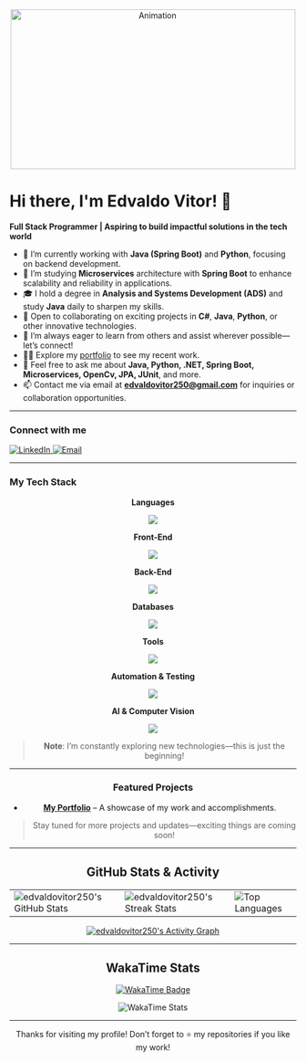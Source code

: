 <div align="center">
  <a href="https://edvaldovitor250.github.io/portifolio-main/">
    <img src="https://github.com/user-attachments/assets/5d1a3406-3eec-4b64-b251-5c7d4846d44a" alt="Animation" width="500" height="280">
  </a>
</div>

# Hi there, I'm Edvaldo Vitor! 👋
**Full Stack Programmer | Aspiring to build impactful solutions in the tech world**

- 🔭 I’m currently working with **Java (Spring Boot)** and **Python**, focusing on backend development.  
- 🌱 I’m studying **Microservices** architecture with **Spring Boot** to enhance scalability and reliability in applications.  
- 🎓 I hold a degree in **Analysis and Systems Development (ADS)** and study **Java** daily to sharpen my skills.  
- 👯 Open to collaborating on exciting projects in **C#**, **Java**, **Python**, or other innovative technologies.  
- 🤝 I’m always eager to learn from others and assist wherever possible—let’s connect!  
- 👨‍💻 Explore my [portfolio](https://edvaldovitor250.github.io/portifolio-main/) to see my recent work.  
- 💬 Feel free to ask me about **Java, Python, .NET, Spring Boot, Microservices, OpenCv, JPA, JUnit**, and more.  
- 📫 Contact me via email at **edvaldovitor250@gmail.com** for inquiries or collaboration opportunities.  

---

### Connect with me
<div>
  <a href="https://www.linkedin.com/in/edvaldo-vitor/" target="_blank">
    <img src="https://img.shields.io/badge/-LinkedIn-0A66C2?logo=linkedin&logoColor=white&style=for-the-badge" alt="LinkedIn">
  </a>
  <a href="mailto:edvaldovitor250@gmail.com" target="_blank">
    <img src="https://img.shields.io/badge/-Email-D14836?logo=gmail&logoColor=white&style=for-the-badge" alt="Email">
  </a>
</div>

---
### My Tech Stack

<div align="center">
  
  **Languages**  
  <div>
    <img src="https://skillicons.dev/icons?i=cs,java,python,js,ts" />
  </div>

  **Front-End**  
  <div>
    <img src="https://skillicons.dev/icons?i=html,css,tailwind,react,angular" />
  </div>

  **Back-End**  
  <div>
    <img src="https://skillicons.dev/icons?i=nodejs,dotnet,spring" />
  </div>

  **Databases**  
  <div>
    <img src="https://skillicons.dev/icons?i=mongodb,postgres,mysql" />
  </div>

  **Tools**  
  <div>
    <img src="https://skills-icons.vercel.app/api/icons?i=vscode,idea,postman,docker,intellij,datagrip,pycharm" />
  </div>

  **Automation & Testing**  
  <div>
    <img src="https://skillicons.dev/icons?i=selenium,git" />
  </div>

  **AI & Computer Vision**  
  <div>
  <p align="center">
  <a href="https://skillicons.dev">
    <img src="https://skillicons.dev/icons?i=opencv,pytorch" />
  </a>
</p>

  > **Note**: I’m constantly exploring new technologies—this is just the beginning!
</div>


---

### Featured Projects
- **[My Portfolio](https://edvaldovitor250.github.io/portifolio-main/)** – A showcase of my work and accomplishments.

> Stay tuned for more projects and updates—exciting things are coming soon!

---

## GitHub Stats & Activity
<div align="center">
  <table>
    <tr>
      <td>
        <!-- GitHub Stats (Cards) -->
        <img src="https://github-readme-stats.vercel.app/api?username=edvaldovitor250&theme=radical&show_icons=true&hide_border=false&count_private=true" 
             alt="edvaldovitor250's GitHub Stats" />
      </td>
      <td>
        <!-- Streak Stats -->
        <img src="https://github-readme-streak-stats.herokuapp.com/?user=edvaldovitor250&theme=radical&hide_border=false" 
             alt="edvaldovitor250's Streak Stats" />
      </td>
      <td>
        <!-- Top Languages -->
        <img src="https://github-readme-stats.vercel.app/api/top-langs/?username=edvaldovitor250&layout=compact&theme=radical&hide_border=false" 
             alt="Top Languages" />
      </td>
    </tr>
  </table>
</div>

<!-- Activity Graph -->
[![edvaldovitor250's Activity Graph](https://github-readme-activity-graph.vercel.app/graph?username=edvaldovitor250&theme=dracula)](https://github.com/Ashutosh00710/github-readme-activity-graph)

---

## WakaTime Stats

<p align="center">
  <!-- Badge que redireciona para seu perfil WakaTime -->
  <a href="https://wakatime.com/@c6e6a985-56de-4690-bebe-dfc9a904db4a" target="_blank">
    <img src="https://wakatime.com/badge/user/c6e6a985-56de-4690-bebe-dfc9a904db4a.svg" alt="WakaTime Badge"/>
  </a>
</p>

<p align="center">
  <!-- Card de stats do GitHub Readme Stats -->
  <img 
    src="https://github-readme-stats.vercel.app/api/wakatime?username=c6e6a985-56de-4690-bebe-dfc9a904db4a&range=last_7_days&layout=compact&langs_count=8&theme=dark" 
    alt="WakaTime Stats"
  />
</p>

---

<p align="center">
  Thanks for visiting my profile! Don’t forget to ⭐ my repositories if you like my work!
</p>
